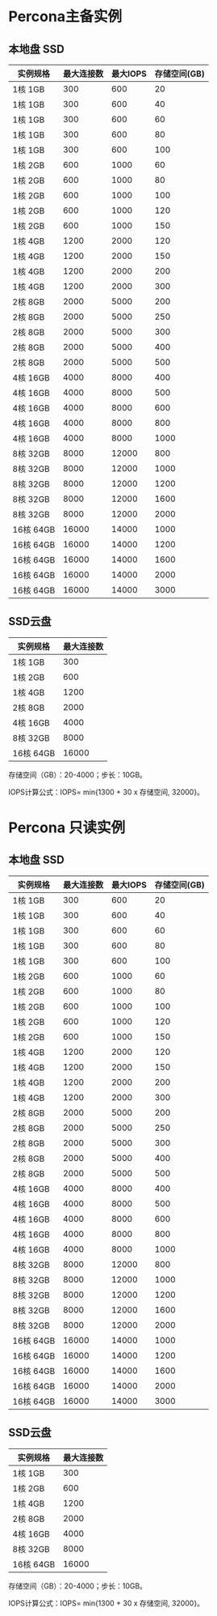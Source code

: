 # Percona主备实例
## 本地盘 SSD

| 实例规格  | 最大连接数 | 最大IOPS | 存储空间(GB) |
| --------- | ---------- | -------- | ------------ |
| 1核 1GB   | 300        | 600      | 20           |
| 1核 1GB   | 300        | 600      | 40           |
| 1核 1GB   | 300        | 600      | 60           |
| 1核 1GB   | 300        | 600      | 80           |
| 1核 1GB   | 300        | 600      | 100          |
| 1核 2GB   | 600        | 1000     | 60           |
| 1核 2GB   | 600        | 1000     | 80           |
| 1核 2GB   | 600        | 1000     | 100          |
| 1核 2GB   | 600        | 1000     | 120          |
| 1核 2GB   | 600        | 1000     | 150          |
| 1核 4GB   | 1200       | 2000     | 120          |
| 1核 4GB   | 1200       | 2000     | 150          |
| 1核 4GB   | 1200       | 2000     | 200          |
| 1核 4GB   | 1200       | 2000     | 300          |
| 2核 8GB   | 2000       | 5000     | 200          |
| 2核 8GB   | 2000       | 5000     | 250          |
| 2核 8GB   | 2000       | 5000     | 300          |
| 2核 8GB   | 2000       | 5000     | 400          |
| 2核 8GB   | 2000       | 5000     | 500          |
| 4核 16GB  | 4000       | 8000     | 400          |
| 4核 16GB  | 4000       | 8000     | 500          |
| 4核 16GB  | 4000       | 8000     | 600          |
| 4核 16GB  | 4000       | 8000     | 800          |
| 4核 16GB  | 4000       | 8000     | 1000         |
| 8核 32GB  | 8000       | 12000    | 800          |
| 8核 32GB  | 8000       | 12000    | 1000         |
| 8核 32GB  | 8000       | 12000    | 1200         |
| 8核 32GB  | 8000       | 12000    | 1600         |
| 8核 32GB  | 8000       | 12000    | 2000         |
| 16核 64GB | 16000      | 14000    | 1000         |
| 16核 64GB | 16000      | 14000    | 1200         |
| 16核 64GB | 16000      | 14000    | 1600         |
| 16核 64GB | 16000      | 14000    | 2000         |
| 16核 64GB | 16000      | 14000    | 3000         |


## SSD云盘 
|实例规格|最大连接数|
|---|---|
|1核 1GB|300|
|1核 2GB|600|
|1核 4GB|1200|
|2核 8GB|2000|
|4核 16GB|4000|
|8核 32GB|8000|
|16核 64GB|16000|

存储空间（GB）：20-4000；步长：10GB。

IOPS计算公式：IOPS= min{1300 + 30 x 存储空间, 32000}。

# Percona 只读实例
## 本地盘 SSD

| 实例规格  | 最大连接数 | 最大IOPS | 存储空间(GB) |
| --------- | ---------- | -------- | ------------ |
| 1核 1GB   | 300        | 600      | 20           |
| 1核 1GB   | 300        | 600      | 40           |
| 1核 1GB   | 300        | 600      | 60           |
| 1核 1GB   | 300        | 600      | 80           |
| 1核 1GB   | 300        | 600      | 100          |
| 1核 2GB   | 600        | 1000     | 60           |
| 1核 2GB   | 600        | 1000     | 80           |
| 1核 2GB   | 600        | 1000     | 100          |
| 1核 2GB   | 600        | 1000     | 120          |
| 1核 2GB   | 600        | 1000     | 150          |
| 1核 4GB   | 1200       | 2000     | 120          |
| 1核 4GB   | 1200       | 2000     | 150          |
| 1核 4GB   | 1200       | 2000     | 200          |
| 1核 4GB   | 1200       | 2000     | 300          |
| 2核 8GB   | 2000       | 5000     | 200          |
| 2核 8GB   | 2000       | 5000     | 250          |
| 2核 8GB   | 2000       | 5000     | 300          |
| 2核 8GB   | 2000       | 5000     | 400          |
| 2核 8GB   | 2000       | 5000     | 500          |
| 4核 16GB  | 4000       | 8000     | 400          |
| 4核 16GB  | 4000       | 8000     | 500          |
| 4核 16GB  | 4000       | 8000     | 600          |
| 4核 16GB  | 4000       | 8000     | 800          |
| 4核 16GB  | 4000       | 8000     | 1000         |
| 8核 32GB  | 8000       | 12000    | 800          |
| 8核 32GB  | 8000       | 12000    | 1000         |
| 8核 32GB  | 8000       | 12000    | 1200         |
| 8核 32GB  | 8000       | 12000    | 1600         |
| 8核 32GB  | 8000       | 12000    | 2000         |
| 16核 64GB | 16000      | 14000    | 1000         |
| 16核 64GB | 16000      | 14000    | 1200         |
| 16核 64GB | 16000      | 14000    | 1600         |
| 16核 64GB | 16000      | 14000    | 2000         |
| 16核 64GB | 16000      | 14000    | 3000         |


## SSD云盘 
|实例规格|最大连接数|
|---|---|
|1核 1GB|300|
|1核 2GB|600|
|1核 4GB|1200|
|2核 8GB|2000|
|4核 16GB|4000|
|8核 32GB|8000|
|16核 64GB|16000|

存储空间（GB）：20-4000；步长：10GB。

IOPS计算公式：IOPS= min{1300 + 30 x 存储空间, 32000}。
